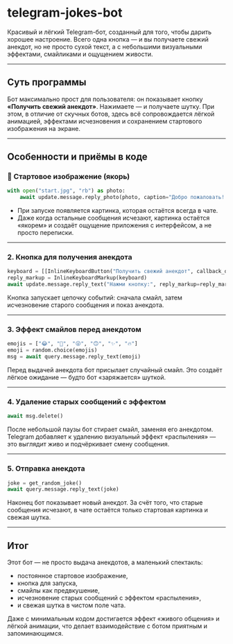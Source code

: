 # telegram-jokes-bot

Красивый и лёгкий Telegram-бот, созданный для того, чтобы дарить хорошее настроение. Всего одна кнопка — и вы получаете свежий анекдот, но не просто сухой текст, а с небольшими визуальными эффектами, смайликами и ощущением живости.

---

## Суть программы

Бот максимально прост для пользователя: он показывает кнопку **«Получить свежий анекдот»**. Нажимаете — и получаете шутку. При этом, в отличие от скучных ботов, здесь всё сопровождается лёгкой анимацией, эффектами исчезновения и сохранением стартового изображения на экране.

---

## Особенности и приёмы в коде

### 🎨 Стартовое изображение (якорь)

```python
with open("start.jpg", "rb") as photo:
    await update.message.reply_photo(photo, caption="Добро пожаловать! Нажми кнопку ниже.", reply_markup=reply_markup)
```

- При запуске появляется картинка, которая остаётся всегда в чате.
- Даже когда остальные сообщения исчезают, картинка остаётся «якорем» и создаёт ощущение приложения с интерфейсом, а не просто переписки.

---

### 2. Кнопка для получения анекдота

```python
keyboard = [[InlineKeyboardButton("Получить свежий анекдот", callback_data='joke')]]
reply_markup = InlineKeyboardMarkup(keyboard)
await update.message.reply_text("Нажми кнопку:", reply_markup=reply_markup)
```

Кнопка запускает цепочку событий: сначала смайл, затем исчезновение старого сообщения и показ анекдота.

---

### 3. Эффект смайлов перед анекдотом

```python
emojis = ["😂", "🤣", "😜", "🙃", "✨", "🔥"]
emoji = random.choice(emojis)
msg = await query.message.reply_text(emoji)
```

Перед выдачей анекдота бот присылает случайный смайл. Это создаёт лёгкое ожидание — будто бот «заряжается» шуткой.

---

### 4. Удаление старых сообщений с эффектом

```python
await msg.delete()
```

После небольшой паузы бот стирает смайл, заменяя его анекдотом. Telegram добавляет к удалению визуальный эффект «распыления» — это выглядит живо и подчёркивает смену сообщения.

---

### 5. Отправка анекдота

```python
joke = get_random_joke()
await query.message.reply_text(joke)
```

Наконец бот показывает новый анекдот. За счёт того, что старые сообщения исчезают, в чате остаётся только стартовая картинка и свежая шутка.

---

## Итог

Этот бот — не просто выдача анекдотов, а маленький спектакль:

* постоянное стартовое изображение,
* кнопка для запуска,
* смайлы как предвкушение,
* исчезновение старых сообщений с эффектом «распыления»,
* и свежая шутка в чистом поле чата.

Даже с минимальным кодом достигается эффект «живого общения» и лёгкой анимации, что делает взаимодействие с ботом приятным и запоминающимся.
